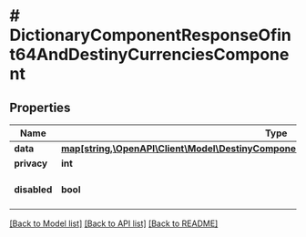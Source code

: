 # # DictionaryComponentResponseOfint64AndDestinyCurrenciesComponent

## Properties

Name | Type | Description | Notes
------------ | ------------- | ------------- | -------------
**data** | [**map[string,\OpenAPI\Client\Model\DestinyComponentsInventoryDestinyCurrenciesComponent]**](DestinyComponentsInventoryDestinyCurrenciesComponent.md) |  | [optional]
**privacy** | **int** |  | [optional]
**disabled** | **bool** | If true, this component is disabled. | [optional]

[[Back to Model list]](../../README.md#models) [[Back to API list]](../../README.md#endpoints) [[Back to README]](../../README.md)
